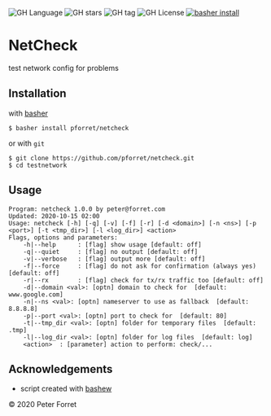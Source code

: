 ![GH Language](https://img.shields.io/github/languages/top/pforret/netcheck)
![GH stars](https://img.shields.io/github/stars/pforret/netcheck)
![GH tag](https://img.shields.io/github/v/tag/pforret/netcheck)
![GH License](https://img.shields.io/github/license/pforret/netcheck)
[![basher install](https://img.shields.io/badge/basher-install-white?logo=gnu-bash&style=flat)](https://basher.gitparade.com/package/)

# NetCheck

test network config for problems

## Installation

with [basher](https://github.com/basherpm/basher)

	$ basher install pforret/netcheck

or with `git`

	$ git clone https://github.com/pforret/netcheck.git
	$ cd testnetwork

## Usage

	Program: netcheck 1.0.0 by peter@forret.com
	Updated: 2020-10-15 02:00
	Usage: netcheck [-h] [-q] [-v] [-f] [-r] [-d <domain>] [-n <ns>] [-p <port>] [-t <tmp_dir>] [-l <log_dir>] <action>
	Flags, options and parameters:
	    -h|--help      : [flag] show usage [default: off]
	    -q|--quiet     : [flag] no output [default: off]
	    -v|--verbose   : [flag] output more [default: off]
	    -f|--force     : [flag] do not ask for confirmation (always yes) [default: off]
	    -r|--rx        : [flag] check for tx/rx traffic too [default: off]
	    -d|--domain <val>: [optn] domain to check for  [default: www.google.com]
	    -n|--ns <val>: [optn] nameserver to use as fallback  [default: 8.8.8.8]
	    -p|--port <val>: [optn] port to check for  [default: 80]
	    -t|--tmp_dir <val>: [optn] folder for temporary files  [default: .tmp]
	    -l|--log_dir <val>: [optn] folder for log files  [default: log]
	    <action>  : [parameter] action to perform: check/...

## Acknowledgements

* script created with [bashew](https://github.com/pforret/bashew)

&copy; 2020 Peter Forret
